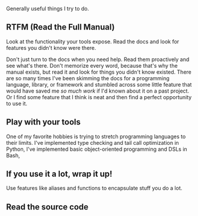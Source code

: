 Generally useful things I try to do.

RTFM (Read the Full Manual)
---------------------------

Look at the functionality your tools expose. Read the docs and look for features
you didn't know were there.

Don't just turn to the docs when you need help. Read them proactively and see
what's there. Don't memorize every word, because that's why the manual exists,
but read it and look for things you didn't know existed. There are so many times
I've been skimming the docs for a programming language, library, or framework
and stumbled across some little feature that would have saved me _so much work_
if I'd known about it on a past project. Or I find some feature that I think is
neat and then find a perfect opportunity to use it.

Play with your tools
--------------------

One of my favorite hobbies is trying to stretch programming languages to their
limits. I've implemented type checking and tail call optimization in Python,
I've implemented basic object-oriented programming and DSLs in Bash,


If you use it a lot, wrap it up!
--------------------------------

Use features like aliases and functions to encapsulate stuff you do a lot.


Read the source code
--------------------